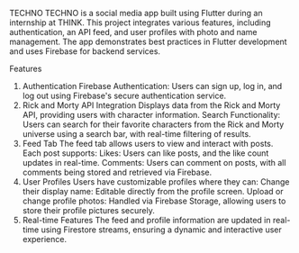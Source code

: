 TECHNO
TECHNO is a social media app built using Flutter during an internship at THINK. This project integrates various features, including authentication, an API feed, and user profiles with photo and name management. The app demonstrates best practices in Flutter development and uses Firebase for backend services.

Features
1. Authentication
Firebase Authentication: Users can sign up, log in, and log out using Firebase's secure authentication service.
2. Rick and Morty API Integration
Displays data from the Rick and Morty API, providing users with character information.
Search Functionality: Users can search for their favorite characters from the Rick and Morty universe using a search bar, with real-time filtering of results.
3. Feed Tab
The feed tab allows users to view and interact with posts.
Each post supports:
Likes: Users can like posts, and the like count updates in real-time.
Comments: Users can comment on posts, with all comments being stored and retrieved via Firebase.
4. User Profiles
Users have customizable profiles where they can:
Change their display name: Editable directly from the profile screen.
Upload or change profile photos: Handled via Firebase Storage, allowing users to store their profile pictures securely.
5. Real-time Features
The feed and profile information are updated in real-time using Firestore streams, ensuring a dynamic and interactive user experience.
